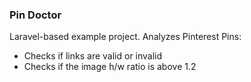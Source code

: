 ### Pin Doctor
Laravel-based example project.
Analyzes Pinterest Pins:
* Checks if links are valid or invalid
* Checks if the image h/w ratio is above 1.2